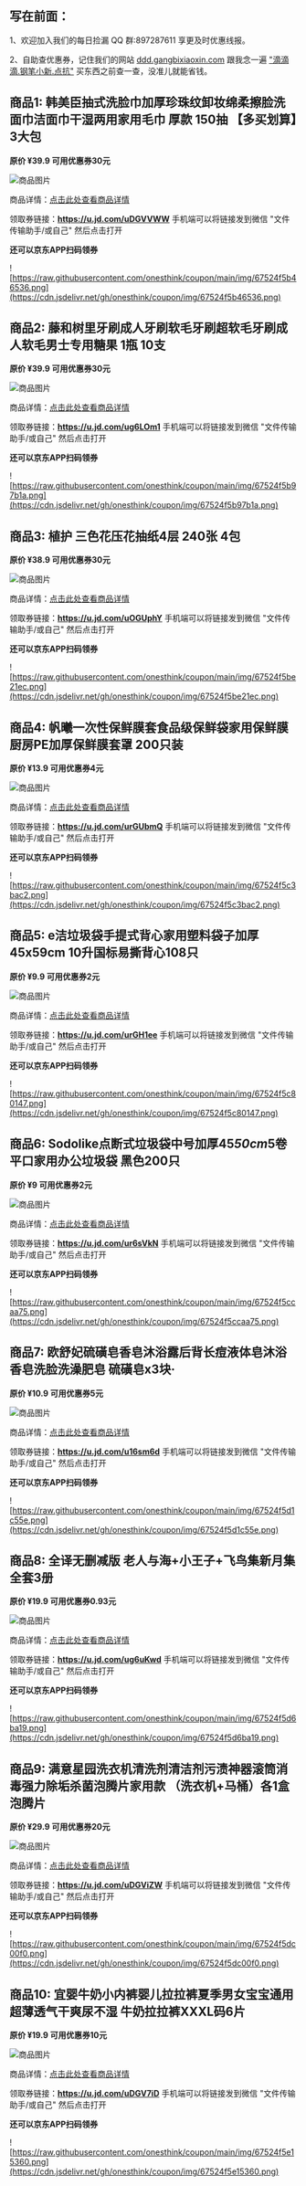 ## 写在前面：

1、欢迎加入我们的每日捡漏 QQ 群:897287611 享更及时优惠线报。

2、自助查优惠券，记住我们的网站 [ddd.gangbixiaoxin.com](https://ddd.gangbixiaoxin.com) 跟我念一遍 ["滴滴滴.钢笔小新.点抗"](https://ddd.gangbixiaoxin.com) 买东西之前查一查，没准儿就能省钱。

## 商品1: 韩美臣抽式洗脸巾加厚珍珠纹卸妆绵柔擦脸洗面巾洁面巾干湿两用家用毛巾 厚款 150抽 【多买划算】3大包

**原价 ¥39.9 可用优惠券30元**

![商品图片](https://img14.360buyimg.com/pop/jfs/t1/97153/14/47380/76362/65e9237cF7e05d89c/584df25f712f5703.jpg)

商品详情：[点击此处查看商品详情](https://union-click.jd.com/jdc?e=1003156031&amp;p=JF8BAd4JK1olXwQAVFpaAE8UBV8IGlodWwEFVl5bDEwfBF9MRANLAjZbERscSkAJHTRQRA1CCVkdDwtCWhVLHTdNTwcKBENeCVAfUg8bUW9IWFJvA2Z5DSc8c0pnVW1VQyQWAwdhOlxfDy8Rai1fcz9iP1kCEQwZAFxXDxtxaz5sPn1cI1whaj9ecDF-YjNNOWJyEj4vVT11Ah9OewBmLmFbBhc-ekpHYSZgWztdB1VgVS4bfANjYxhsaAxhJFRrIAcIVD9IfwpzfCcTOE5hIjkCViNFZRNtbAJxVWV7PDs-CSMSYzBscjtmGxIBIz5feCtgcBxLbyJlPmVLLxkrYSN3dB1rXC9sB297Jz0ffDJFZxRoD1lgSQR3ZDwGVxdeUR9SfjIPHX9HKyYdWBtWeykEF2sUbQUDVFlUDkwRCmo4K1sVbUdsVF9eCU8fCm04GmsVWwQAUVtbDEoVAmwAK1sdWjbV-eaIgvrCi9bchdPC5KHX3eKJlsMnM18LK1sUXAQCUFlcCksnM28LK1glA2gDB1hfCE4QCwFUHgkVGk9ZHzBdCkoWAGcPGlwlXwcDVlxtOHtFAy9LEiFLPX1bLT8mCTtBATJQZFhLXGVsVlxabE1-QThgfyx3AgZHBhpVOEsn)

领取券链接：**https://u.jd.com/uDGVVWW** 手机端可以将链接发到微信 "文件传输助手/或自己" 然后点击打开

**还可以京东APP扫码领券**

![https://raw.githubusercontent.com/onesthink/coupon/main/img/67524f5b46536.png](https://cdn.jsdelivr.net/gh/onesthink/coupon/img/67524f5b46536.png)

## 商品2: 藤和树里牙刷成人牙刷软毛牙刷超软毛牙刷成人软毛男士专用糖果 1瓶 10支

**原价 ¥39.9 可用优惠券30元**

![商品图片](https://img14.360buyimg.com/pop/jfs/t1/235197/18/2278/70804/654cf0a4F35209978/280f7b3aa2c61b32.jpg)

商品详情：[点击此处查看商品详情](https://union-click.jd.com/jdc?e=1003156031&amp;p=JF8BAdQJK1olXwQAV1xZD0MfAl8IGloSVAEDUllZD04QB19MRANLAjZbERscSkAJHTRQRA1CCVkdDwtCWhVLHTdNTwcKBENeCVAfUg8bZRFeRj1PGFJ1Lw5ZfzRieDJ8Rl9OXlRUOlwtahNvaxIBTwdNVW8BXRwIUFxXDxtxaz5hBAZcIDcPbz90fC9_GT9NOWJ2EioFUih1Sh9ObD5lO2FYNBc-ekpzYSZ8WyxNB2VgHS4bfBRBYwxRTgxhJFRRIC0iVjxIcw9zfCcTOE5hIjkCViNFZRNqYihmA2ZwNA0kezMfdzBgci9cOQ50PQQOaC9gQhh6cC11OW1DNCw2fzJ1YDN-cj9zKk9pFSokcBMneWx2ZTtXLgJhCwYcWh9WejN9UCgcLQoOZF9tC0oXBGYOHF0cWDYyVF5tSSUXAGwKGFoRXTYDZF5bCkkSBmkNE1IVXwUyVFZaOJy6u7qCqo6d5NKc3Inkr56ev7uWk2slbQUyVF9cCksTBG4KG2slXQUyV24DZkpEBW0IHlwWM1oHBl4aTQhIbW8KGloQXgUEXG5fCUoVAV84Kz1rC1tkDhsJfzBHBxh3biBIKVsGD10PXiUVcw1QYzNoVFJeDFY0C0JVVjc4G2s)

领取券链接：**https://u.jd.com/ug6LOm1** 手机端可以将链接发到微信 "文件传输助手/或自己" 然后点击打开

**还可以京东APP扫码领券**

![https://raw.githubusercontent.com/onesthink/coupon/main/img/67524f5b97b1a.png](https://cdn.jsdelivr.net/gh/onesthink/coupon/img/67524f5b97b1a.png)

## 商品3: 植护 三色花压花抽纸4层 240张 4包

**原价 ¥38.9 可用优惠券30元**

![商品图片](https://img14.360buyimg.com/pop/jfs/t1/108013/39/49100/41561/660a25b8Fabd6dfe0/8f115c87529252c4.jpg)

商品详情：[点击此处查看商品详情](https://union-click.jd.com/jdc?e=1003156031&amp;p=JF8BAdwJK1olXgICV11YAUoUAl8IGlsUXQcDUVdVDEwRB19MRANLAjZbERscSkAJHTRQRA1CCVkdDwtCWhVLHTdNTwcKBENeCVAfUg8bXypJbQwUGnFVKFoBdB1AWwtjcxxNJkd2OlwAQzkUdxMIbQJgNH0EUA0ZVFxXDxtxazliLmVGIDc9WzJ0cDF_RD9NOWVyEikvUix1Ah9ObxBlOGFYKBc9ekpEYW50Wy9nAHFgHS4baElKcBh8aAxhJG5RIAciSz9IcwhzfCcTOE5hIjkCViNFZRB7bCh2GXBwPycqQS8RdAZgcjhMPkZ0PTkvaBFrBhsKTQtiFAcFNCctbj9lYCh8YglFJHVhECg0fC9sY3sKbk8XKDZ2NxoGaDVKdQ0SfUF1GW5wVyo-XzBBD2M4GmsWXAYFXVhaDkISM18IG2tUMwYDUF1bAU0UM244G10XXwMHUltVAE0fCl8IE1wliqu6gdTs3cOu1_GAzOKyiI--gMDVOHsnAF8IGloXXQIFVVxdOHsXAF8LKwV7XFULUwpeX015X2paGxxSXUdsVF1VAEMXBG4LK1kUXAQAZG5tVA5WdTgJXCxCIQJeKAgKUC98ayhQYBphMwRfHyxefDcXdTZ9ciATWVVGCG5dOA)

领取券链接：**https://u.jd.com/uOGUphY** 手机端可以将链接发到微信 "文件传输助手/或自己" 然后点击打开

**还可以京东APP扫码领券**

![https://raw.githubusercontent.com/onesthink/coupon/main/img/67524f5be21ec.png](https://cdn.jsdelivr.net/gh/onesthink/coupon/img/67524f5be21ec.png)

## 商品4: 帆曦一次性保鲜膜套食品级保鲜袋家用保鲜膜厨房PE加厚保鲜膜套罩 200只装

**原价 ¥13.9 可用优惠券4元**

![商品图片](https://img14.360buyimg.com/pop/jfs/t1/131244/12/33913/33235/640989cbFf2acea48/8c47bb9eade720c8.jpg)

商品详情：[点击此处查看商品详情](https://union-click.jd.com/jdc?e=1003156031&amp;p=JF8BAdwJK1olXwQAVl5eC00QAV8IGloTXAMGXFlcDUIfAV9MRANLAjZbERscSkAJHTRQRA1CCVkdDwtCWhVLHTdNTwcKBENeCVAfUg8bAWluGRt0O0B8MCs5ahhcdxMLExlUGGV_OlwPTyp0dwRMTDtXJ0AFDQIHCVxXDxtxaz5hFGFCIycHbzxkdDN-YidNOWVqEikvUi51Sm5ObxBlOGFbBhcqUEpHYW58WzhnB2FgVQwbaDlgdAxrZAxhJG5mIz0iST9IazxzfCcTOE5hIjkCViNFZRB7bz9AGHF7NDcpbBkedQZociJhIQNiLSoNfzhwXRthcCh2XHFFIiwpbTJlYCh8cg13KV9XEyo0eChsY3sKbk8XKDZhKR4eTTlKeA9WZSdqXBh1UgocQyBBD2M4GmsWXAYFXVhaDkISM18IG2tUMwYAVFdUCEMQM244G10XXwMHUlpcCEkQAl8IE1wliqu6gdTs3cOu1_GAzOKyiI--gMDVOHsnAF8IGloXXQIFVVxdOHsXAF8LKwV7XFUHA1cODUp5X2paGxxTVQZsVFxdDUgQBmcOK1kUXAQAZG5tCk1xAS9pfR1rOXNmNg0WfDcUCy1JXjhoMwRQEz8-fCBTVA9KYR0SBFpYVW5dOA)

领取券链接：**https://u.jd.com/urGUbmQ** 手机端可以将链接发到微信 "文件传输助手/或自己" 然后点击打开

**还可以京东APP扫码领券**

![https://raw.githubusercontent.com/onesthink/coupon/main/img/67524f5c3bac2.png](https://cdn.jsdelivr.net/gh/onesthink/coupon/img/67524f5c3bac2.png)

## 商品5: e洁垃圾袋手提式背心家用塑料袋子加厚 45x59cm 10升国标易撕背心108只

**原价 ¥9.9 可用优惠券2元**

![商品图片](https://img14.360buyimg.com/pop/jfs/t1/245664/27/22185/77458/6724902dF79c900d1/84660ab6cccf00d9.jpg)

商品详情：[点击此处查看商品详情](https://union-click.jd.com/jdc?e=1003156031&amp;p=JF8BAdIJK1olXwIFVllYAUgXBV8IGloXWgMHU1teCUgTB19MRANLAjZbERscSkAJHTRQRA1CCVkdDwtCWhVLHTdNTwcKBENeCVAfUg8bejVffA9oLVVWHyUdXCxMUR9XRQt0PHhLOlw0egNKYztSZxwSBnpdNT8aYFxXDxtxaz5iFHlCIzc1YTxOZC1_Yj9NOWJiEioFVTt1Sm5Oey5lP2FbIBc9ektuYSZoWy13AHVgHV8bf0lOcBh8eAxhJFRRIxcqSzwVWQpzfCcTOE5hIjkCViNFZRNhby9lWHF7NycpQTRQYydocix2Klp0NiEraChRBRlxbz1hLgZFICcqfjxfYDN-cj9wKk9hCioCYBMnBCxbQAdTGnNnISA1dglScxZfHlhCLQoOZF9tC0oXBGYOHF0cWDYyVF5tSSUXA2wKHF4lXDYCUlxfDU4RB24NH1gXbQYKU26KpfPCid7dk-LBw47V7fmIgffDnec4K2sWbQYDVVxdDEwWAW84K1sWbQUyCjBcW00UV2xfGDVJWFQCExYcXCUXAW8ME1kQXgMyVl9cCkknM19xQQxyCXtyBwoWcwtDZDRaawRLDWdjKhczCiJlSzJoTwFpGgFZKAE8aQx_M284)

领取券链接：**https://u.jd.com/urGH1ee** 手机端可以将链接发到微信 "文件传输助手/或自己" 然后点击打开

**还可以京东APP扫码领券**

![https://raw.githubusercontent.com/onesthink/coupon/main/img/67524f5c80147.png](https://cdn.jsdelivr.net/gh/onesthink/coupon/img/67524f5c80147.png)

## 商品6: Sodolike点断式垃圾袋中号加厚45*50cm*5卷平口家用办公垃圾袋 黑色200只

**原价 ¥9 可用优惠券2元**

![商品图片](https://img14.360buyimg.com/pop/jfs/t1/217907/24/48314/90477/673942b8F7d88c6e6/98069d9b83984e7a.jpg)

商品详情：[点击此处查看商品详情](https://union-click.jd.com/jdc?e=1003156031&amp;p=JF8BAdoJK1olXwIFVlpVDU0VAV8IGloWWgQKUltcAE4fAV9MRANLAjZbERscSkAJHTRQRA1CCVkdDwtCWhVLHTdNTwcKBENeCVAfUg8bAhQBZyxCPGIAXF85UQ5ncQ9fYF50Pnx2Olw5cBIXYwR0QRpMP0FaFQgWX1xXDxtxaz5iBHlHIicPYTxkSi9-YidNOWUDEio_VTt1Ag9ObC5mKmFbMBc-QEthYSZ4WztNB2FgVSobfBNvYRgJcAxhJFRRLT0mST8VUT9zfCcTOE5hIjkCViNFZRB_YihuA3FrNDc9ax5SYG10cjhcKkF0PS0uaxJ0QA9XfChhB3lDIicHaChfYCh8Yi92Kl95ESlfWi5sY3sKbk8XKDZgBARDEi1QUQp1AQ9qPm5XVgo1YCxRD2M4GmsWXAYFXVhaDkISM18IG2tUMwAFUlpaDnsWM28OGVkQWAAGVVpUCEsnA2cPK4y45dOI5YvVsZ-Ji7ixvI6c4dKc3G5tOEgnA24JGVsRWgcAVG5tCEgnAF9WdVpGWFELB1tcZhcSUW9PUAUXMwYAVFteD00fBV8KGloXXzYyZF8mATdgVA5sGVMUOV9HJCw9XzASYgxybzUXOX5bVD42dBFWWg1PQxpDFlEyVG4)

领取券链接：**https://u.jd.com/ur6sVkN** 手机端可以将链接发到微信 "文件传输助手/或自己" 然后点击打开

**还可以京东APP扫码领券**

![https://raw.githubusercontent.com/onesthink/coupon/main/img/67524f5ccaa75.png](https://cdn.jsdelivr.net/gh/onesthink/coupon/img/67524f5ccaa75.png)

## 商品7: 欧舒妃硫磺皂香皂沐浴露后背长痘液体皂沐浴香皂洗脸洗澡肥皂 硫磺皂x3块·

**原价 ¥10.9 可用优惠券5元**

![商品图片](https://img14.360buyimg.com/pop/jfs/t1/224241/9/21729/232645/667d1d5fFf9cd69e2/e96a28639e26c9eb.jpg)

商品详情：[点击此处查看商品详情](https://union-click.jd.com/jdc?e=1003156031&amp;p=JF8BAdwJK1olXwQAVVlcDE8TA18IGloSWQAHXF5eDEwQBF9MRANLAjZbERscSkAJHTRQRA1CCVkdDwtCWhVLHTdNTwcKBENeCVAfUg8bVBhhHj1HOX5YAgoofUIeawt4Gz5VG1pROlwZUDMSQQpOfVhAFk9fNytUflxXDxtxaz5hBHVDIzcHajxOcDF_GTNNOWJyEj0vUi51AgdObD5mLmFbNBcpQEthYSZoWyxdAHRgVT4bfzlodQ9rUgxhJFRhLS1dTT1-awlzfCcTOE5hIjkCViNFZRB_eAJHSQV1NCc1aD90YC1-cjN8PmJ1Fig_YBt0ShRJe1llOX9mPxkpCiN-YDdrXC98B2F1N14dfiJzZhRoD1lgSQR3ZD05aDNIUxt3e1pvHnthUg4Ve1VCVSkEF2sUbQUDVFlUDkwRCmo4K1sVbUdsUlpUCEgeM244G10XXwMHUlpcAEkWBl8IE1wliqu6gdTs3cOu1_GAzOKyiI--gMDVOHsnAF8IGloXXQIFVVxdOHsXAF8LKwV7XFULUwpZCBx5X2paGx0WCE9sVFxcCUsUA28PK1kUXAQAZG5tXzx-BglafyNPC1J3IVdUYC9nAwpIXQdGMwRGDCZYSi5RZWxdUBJIPnMLIm5dOA)

领取券链接：**https://u.jd.com/u16sm6d** 手机端可以将链接发到微信 "文件传输助手/或自己" 然后点击打开

**还可以京东APP扫码领券**

![https://raw.githubusercontent.com/onesthink/coupon/main/img/67524f5d1c55e.png](https://cdn.jsdelivr.net/gh/onesthink/coupon/img/67524f5d1c55e.png)

## 商品8: 全译无删减版 老人与海+小王子+飞鸟集新月集 全套3册

**原价 ¥19.9 可用优惠券0.93元**

![商品图片](https://img14.360buyimg.com/pop/jfs/t1/234912/20/20340/181660/66738c92Fa9e9a821/223fe279a37bf136.jpg)

商品详情：[点击此处查看商品详情](https://union-click.jd.com/jdc?e=1003156031&amp;p=JF8BAdkJK1olXwQBXFdeDEkRBV8IGlsUWwYGVVleCUIfAV9MRANLAjZbERscSkAJHTRQRA1CCVkdDwtCWhVLHTdNTwcKBENeCVAfUg8baA5zYzMXAVFXMRkEDCwUdTNvRFJ2IGZROlwidEtCSh1yGCIQHnUEEQUbclxXDxtxazliLn1FIyctbzxOZDN-YidNOWV6Ej0_Uhh1AhNOeBBlPmFbPBc9ekpEYSZaWztdB2FgHTobaAN3UxtRfAxhJFRSIy0-TzxudwtzfCcTOE5hIjkCViNFZRNoeD9lWGZKNygqUTsfdDB4cixMNQBiVi4NcThFChhxQQhhB3leIFwIcT91YCh8Yi9yKnVxFCgkbC1sY3sKbk8XKDZjAQIhfj9JVQ99QwxPB0JfCioCfDtnD2M4GmsWXAYFXVhaDkISM18IG2tUMwMCVVdfOEonA2kKGV4QWwICVVdUCXsXC2g4zPatiIyzgdbk3NWf1NavztKpiZiKZG5tC3sXAm4KG18SXAQCZG5dC3sUMzFmGggTXwYAVV8zVE5FAykKRhh7XQQDVVxVDUoTM20JGlkXbTYyPz8mcCMVXzhdfhxMWWEBIgI6V0J0fg9bdVlqIQZXHSwnCzISQBwOXgBTJzYCZA)

领取券链接：**https://u.jd.com/ug6uKwd** 手机端可以将链接发到微信 "文件传输助手/或自己" 然后点击打开

**还可以京东APP扫码领券**

![https://raw.githubusercontent.com/onesthink/coupon/main/img/67524f5d6ba19.png](https://cdn.jsdelivr.net/gh/onesthink/coupon/img/67524f5d6ba19.png)

## 商品9: 满意星园洗衣机清洗剂清洁剂污渍神器滚筒消毒强力除垢杀菌泡腾片家用款 （洗衣机+马桶）各1盒泡腾片

**原价 ¥29.9 可用优惠券20元**

![商品图片](https://img14.360buyimg.com/pop/jfs/t1/191093/8/39291/130787/65114d40F821de6c6/a0e09892d92d1796.jpg)

商品详情：[点击此处查看商品详情](https://union-click.jd.com/jdc?e=1003156031&amp;p=JF8BAdwJK1olXwQHXVZZCkwQCl8IGlocWg8HVV9UCEsSC19MRANLAjZbERscSkAJHTRQRA1CCVkdDwtCWhVLHTdNTwcKBENeCVAfUg8bdi9WYh1WBFMKUFdZWC9wZRh1bQJKAGNVOlwud0pzdwoOEl1RK1xELycOQVxXDxtxaz5sLnleIzctbTJkYCh_cgFNOWJiEj4VVTh1Sg9ObD5mKmFbBhcqUEpxYSZaWztnB2JgVSobazJodAxrTgxhJFRRLT0mSz9uewtzfCcTOE5hIjkCViNFZRB_by9-GnJaMyc-CSsed21gcjhMKlliHDoNcS9FBRhqYz1hKW4HNBY1byh1YCh8Yi9zKWV5ECpfUhtsY3sKbk8XKDZ3AAgdeDtVUw16ZQhUK3tFAxcZcEN3D2M4GmsWXAYFXVhaDkISM18IG2tUMwYAU1pZCk0SM244G10XXwMHUlpdCkMfB18IE1wliqu6gdTs3cOu1_GAzOKyiI--gMDVOHsnAF8IGloXXQIFVVxdOHsXAF8LKwV7XFUEVl8OXBl5X2paGx0SXAVsVFxcCU0RAmgNK1kUXAQAZG5tfQtJeilLQg4dWQ8GBDo6bjxqdTZXRj5CMwRxK185fC4RCmlMbQFTJn9RHW5dOA)

领取券链接：**https://u.jd.com/uDGViZW** 手机端可以将链接发到微信 "文件传输助手/或自己" 然后点击打开

**还可以京东APP扫码领券**

![https://raw.githubusercontent.com/onesthink/coupon/main/img/67524f5dc00f0.png](https://cdn.jsdelivr.net/gh/onesthink/coupon/img/67524f5dc00f0.png)

## 商品10: 宜婴牛奶小内裤婴儿拉拉裤夏季男女宝宝通用超薄透气干爽尿不湿 牛奶拉拉裤XXXL码6片

**原价 ¥19.9 可用优惠券10元**

![商品图片](https://img14.360buyimg.com/pop/jfs/t1/243636/34/11728/120749/668bbc24F539cf516/e2274b8140894e91.jpg)

商品详情：[点击此处查看商品详情](https://union-click.jd.com/jdc?e=1003156031&amp;p=JF8BAdQJK1olXQAGV1dcC0kUA18IGlsUWQcDXVhUD0sQCl9MRANLAjZbERscSkAJHTRQRA1CCVkdDwtCWhVLHTdNTwcKBENeCVAfUg8bYRZMfQRLOEJSXSIbaw8VR2tSWRhlB2djOlw9bh5iaDpNUiUWO30DIx0pX1xXDxtxazliLnVGIDcLbDJkfCh_GQ1NOWJiEj0_Uih1ShNOey5lOWFbBhcpQEthYSZsWzh3B2RgHSYbaElnagxBeAxhJFRRIz0-TT1-dz9zfCcTOE5hIjkCViNFZRNueyh2H2ZKNDcqex5JdAZacjtMNQB0PQw_aD9CRBthaz1hOXYEI1wpajxfYDN-cjtGKl95FyokYBMnfS53HjBgWAFgER4rag8eRCpqSydJPQoOZF9tC0oXBGYOHF0cWDYyVF5tSSUXAm4AE1kRXTYDZF5bCkkSBmkMG18WXAcyVFZaOJy6u7qCqo6d5NKc3Inkr56ev7uWk2slbQUyVF9cCksTBG4KG2slXQUyV24DZkpEBW0JSA9HM1oHBl4bDwIfbW8KGloTWwYFUm5fCUoVAV84KzlsGWBdCjsZWEJrRQxMGR8RB0RBJAQ8aSUVYwldbjBAGE98VzgmCTxUdzg4G2s)

领取券链接：**https://u.jd.com/uDGV7iD** 手机端可以将链接发到微信 "文件传输助手/或自己" 然后点击打开

**还可以京东APP扫码领券**

![https://raw.githubusercontent.com/onesthink/coupon/main/img/67524f5e15360.png](https://cdn.jsdelivr.net/gh/onesthink/coupon/img/67524f5e15360.png)

